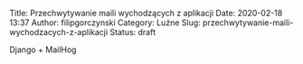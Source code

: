 Title: Przechwytywanie maili wychodzących z aplikacji
Date: 2020-02-18 13:37
Author: filipgorczynski
Category: Luźne
Slug: przechwytywanie-maili-wychodzacych-z-aplikacji
Status: draft

Django + MailHog
